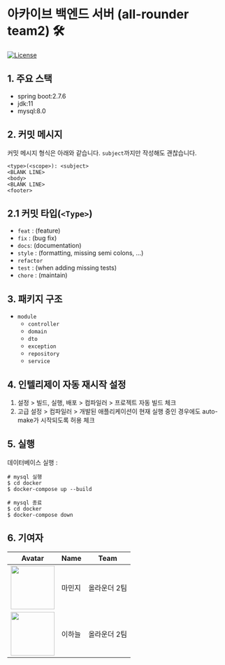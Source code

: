 # 아카이브 백엔드 서버 (all-rounder team2) 🛠

[![License](https://img.shields.io/badge/License-Apache%202.0-blue.svg)](https://opensource.org/licenses/Apache-2.0)

## 1. 주요 스택

- spring boot:2.7.6
- jdk:11
- mysql:8.0

## 2. 커밋 메시지

커밋 메시지 형식은 아래와 같습니다. `subject`까지만 작성해도 괜찮습니다.

```
<type>(<scope>): <subject>
<BLANK LINE>
<body>
<BLANK LINE>
<footer>
```

## 2.1 커밋 타입(`<Type>`)

- `feat` :  (feature)
- `fix` :  (bug fix)
- `docs`:  (documentation)
- `style` : (formatting, missing semi colons, …)
- `refactor`
- `test` : (when adding missing tests)
- `chore` : (maintain)

## 3. 패키지 구조

- `module`
    - `controller`
    - `domain`
    - `dto`
    - `exception`
    - `repository`
    - `service`

## 4. 인텔리제이 자동 재시작 설정

1. 설정  >  빌드, 실행, 배포  >  컴파일러  > 프로젝트 자동 빌드 체크
2. 고급 설정 > 컴파일러 > 개발된 애플리케이션이 현재 실행 중인 경우에도 auto-make가 시작되도록 허용 체크

## 5. 실행

데이터베이스 실행 :

```shell
# mysql 실행
$ cd docker
$ docker-compose up --build
```

```shell
# mysql 종료
$ cd docker
$ docker-compose down
```

## 6. 기여자

| Avatar                                                                                         | Name | Team    | 
|------------------------------------------------------------------------------------------------|------|---------|
| <img src="https://avatars.githubusercontent.com/u/42285463?v=4" width="100px" height="100px"/> | 마민지  | 올라운더 2팀 |
| <img src="https://avatars.githubusercontent.com/u/39932141?v=4" width="100px" height="100px"/> | 이하늘  | 올라운더 2팀 | 
